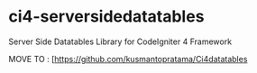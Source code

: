 # ci4-serversidedatatables
Server Side Datatables Library for CodeIgniter 4 Framework

MOVE TO : [https://github.com/kusmantopratama/Ci4datatables
